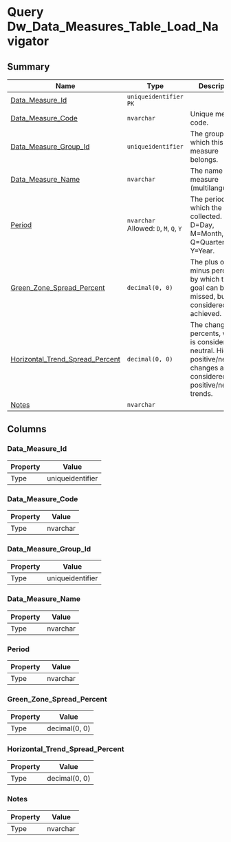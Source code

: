 # Query Dw_Data_Measures_Table_Load_Navigator


## Summary

| Name | Type | Description |
| - | - | --- |
|[Data_Measure_Id](#data_measure_id)|`uniqueidentifier` `PK`||
|[Data_Measure_Code](#data_measure_code)|`nvarchar` |Unique measure code.|
|[Data_Measure_Group_Id](#data_measure_group_id)|`uniqueidentifier` |The group to which this measure belongs.|
|[Data_Measure_Name](#data_measure_name)|`nvarchar` |The name of the measure (multilanguage).|
|[Period](#period)|`nvarchar` Allowed: `D`, `M`, `Q`, `Y`|The period for which the data is collected. D=Day, M=Month, Q=Quarter, Y=Year.|
|[Green_Zone_Spread_Percent](#green_zone_spread_percent)|`decimal(0, 0)` |The plus or minus percent, by which the goal can be missed, but still considered achieved.|
|[Horizontal_Trend_Spread_Percent](#horizontal_trend_spread_percent)|`decimal(0, 0)` |The change in percents, which is considered neutral. Higher positive/negative changes are considered positive/negative trends.|
|[Notes](#notes)|`nvarchar` ||

## Columns

### Data_Measure_Id

| Property | Value |
| - | - |
|Type|uniqueidentifier|

### Data_Measure_Code

| Property | Value |
| - | - |
|Type|nvarchar|

### Data_Measure_Group_Id

| Property | Value |
| - | - |
|Type|uniqueidentifier|

### Data_Measure_Name

| Property | Value |
| - | - |
|Type|nvarchar|

### Period

| Property | Value |
| - | - |
|Type|nvarchar|

### Green_Zone_Spread_Percent

| Property | Value |
| - | - |
|Type|decimal(0, 0)|

### Horizontal_Trend_Spread_Percent

| Property | Value |
| - | - |
|Type|decimal(0, 0)|

### Notes

| Property | Value |
| - | - |
|Type|nvarchar|


